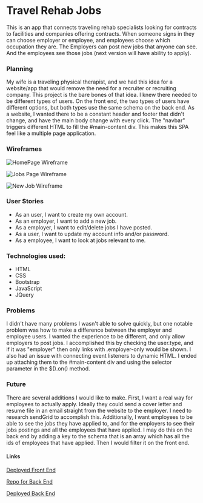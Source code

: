 # Travel Rehab Jobs
This is an app that connects traveling rehab specialists looking for contracts to facilities and companies offering contracts. When someone signs in they can choose employer or employee, and employees choose which occupation they are. The Employers can post new jobs that anyone can see. And the employees see those jobs (next version will have ability to apply).

### Planning
My wife is a traveling physical therapist, and we had this idea for a website/app that would remove the need for a recruiter or recruiting company. This project is the bare bones of that idea. I knew there needed to be different types of users. On the front end, the two types of users have different options, but both types use the same schema on the back end. As a website, I wanted there to be a constant header and footer that didn't change, and have the main body change with every click. The "navbar" triggers different HTML to fill the #main-content div. This makes this SPA feel like a multiple page application.

### Wireframes

![HomePage Wireframe](https://imgur.com/a/FtB2jiu)

![Jobs Page Wireframe](https://imgur.com/a/cADLMRg)

![New Job Wireframe](https://imgur.com/a/yQZLRw9)

### User Stories
* As an user, I want to create my own account.
* As an employer, I want to add a new job.
* As a employer, I want to edit/delete jobs I have posted.
* As a user, I want to update my account info and/or password.
* As a employee, I want to look at jobs relevant to me.

### Technologies used:
* HTML
* CSS 
* Bootstrap 
* JavaScript
* JQuery

### Problems
I didn't have many problems I wasn't able to solve quickly, but one notable problem was how to make a difference between the employer and employee users. I wanted the experience to be different, and only allow employers to post jobs. I accomplished this by checking the user.type, and if it was "employer" then only links with .employer-only would be shown. I also had an issue with connecting event listeners to dynamic HTML. I ended up attaching them to the #main-content div and using the selector parameter in the $().on() method.

### Future
There are several additions I would like to make. First, I want a real way for employees to actually apply. Ideally they could send a cover letter and resume file in an email straight from the website to the employer. I need to research sendGrid to accomplish this. Additionally, I want employees to be able to see the jobs they have applied to, and for the employers to see their jobs postings and all the employees that have applied. I may do this on the back end by adding a key to the schema that is an array which has all the ids of employees that have applied. Then I would filter it on the front end.

#### Links
[Deployed Front End](https://tavvycat.github.io/Travel-Jobs-Client/)

[Repo for Back End](https://github.com/TavvyCat/Travel-Job-API)

[Deployed Back End](https://travel-jobs-api.herokuapp.com/)